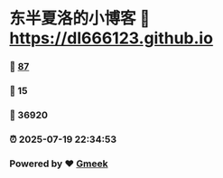 # 东半夏洛的小博客 :link: https://dl666123.github.io 
### :page_facing_up: [87](https://dl666123.github.io/tag.html) 
### :speech_balloon: 15 
### :hibiscus: 36920 
### :alarm_clock: 2025-07-19 22:34:53 
### Powered by :heart: [Gmeek](https://github.com/Meekdai/Gmeek)
